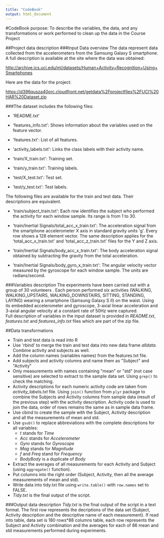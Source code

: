 ```yaml
---
title: "CodeBook"
output: html_document
---
```


#CodeBook purpose:
To describe the variables, the data, and any transformations or work  performed to clean up the data in the Course Project

##Project data description
###Input Data overview
The data represent data collected from the accelerometers from the Samsung Galaxy S smartphone. A full description is available at the site where the data was obtained: 

http://archive.ics.uci.edu/ml/datasets/Human+Activity+Recognition+Using+Smartphones 

Here are the data for the project: 

https://d396qusza40orc.cloudfront.net/getdata%2Fprojectfiles%2FUCI%20HAR%20Dataset.zip 

###The dataset includes the following files:


- 'README.txt'

- 'features_info.txt': Shows information about the variables used on the feature vector.

- 'features.txt': List of all features.

- 'activity_labels.txt': Links the class labels with their activity name.

- 'train/X_train.txt': Training set.

- 'train/y_train.txt': Training labels.

- 'test/X_test.txt': Test set.

- 'test/y_test.txt': Test labels.

The following files are available for the train and test data. Their descriptions are equivalent. 

- 'train/subject_train.txt': Each row identifies the subject who performed the activity for each window sample. Its range is from 1 to 30. 

- 'train/Inertial Signals/total_acc_x_train.txt': The acceleration signal from the smartphone accelerometer X axis in standard gravity units 'g'. Every row shows a 128 element vector. The same description applies for the 'total_acc_x_train.txt' and 'total_acc_z_train.txt' files for the Y and Z axis. 

- 'train/Inertial Signals/body_acc_x_train.txt': The body acceleration signal obtained by subtracting the gravity from the total acceleration. 

- 'train/Inertial Signals/body_gyro_x_train.txt': The angular velocity vector measured by the gyroscope for each window sample. The units are radians/second. 

###Variables description
The experiments have been carried out with a group of 30 volunteers . Each person performed six activities (WALKING, WALKING_UPSTAIRS, WALKING_DOWNSTAIRS, SITTING, STANDING, LAYING) wearing a smartphone (Samsung Galaxy S II) on the waist. Using its embedded accelerometer and gyroscope,  3-axial linear acceleration and 3-axial angular velocity at a constant rate of 50Hz were captured.  
Full description of variables in the input dataset is provided in *README.txt*, *features.txt* and *features_info.txt* files which are part of the zip file.

##Data transformations

* Train and test data is read into R
* Use 'rbind' to merge the train and test data into new data frame *alldata*. Combine activity and subjects as well.
* Add the column names (variables names) from the features.txt file.
* Add subjects and activity columns and name them as "Subject" and "Activity"
* Only measurements with names containing "mean" or  "std" (not case sensitive) are selected to extract to the sample data set. Using `grep()` to check the matching.
* Activity descriptions for each numeric activity code are taken from *activity_labels.txt* file. Using `join()` function from `plyr` package to combine the Subjects and Activity columns from sample data (result of the previous step) with the activity description. Activity code is used to join the data, order of rows remains the same as in sample data frame.  
* Use cbind to create the sample with the Subject, Activity description and all the measurements of mean and std.
* Use `gsub()` to replace abbreviations with the complete descriptions for all variables:
  * *t* stands for *Time*
  * *Acc* stands for *Accelerometer*
  * *Gyro* stands for *Gyroscope*
  * *Mag* stands for *Magnitude*
  * *f* and *Freq* stand for *Frequency*
  * *BodyBody* is a duplicate of *Body* 
* Extract the averages of all measurements for each Activity and Subject (using `aggregate()` function). 
* Put columns into the right order (Subject, Activity, then all the average measurements of mean and std).
* Write data into tidy.txt file using `write.table()` with `row.names` set to FALSE. 
* *Tidy.txt* is the final output of the script. 

###Output data description
*Tidy.txt* is the final output of the script in a text format. The first row represents the decriptions of the data set (Subject, Activity description and the descriptive name of each measurement). If read into table, data set is 180 rows*88 columns table, each row represents the Subject and Activity combination and the averages for each of 86 mean and std measurements performed during experiments. 

